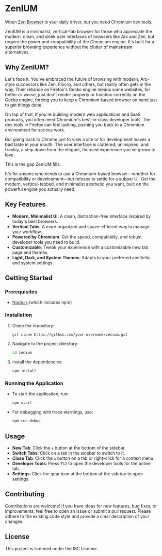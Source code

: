 # ZenIUM

When [Zen Browser](https://github.com/zen-browser/desktop) is your daily driver, but you need Chromium dev tools.

ZenIUM is a minimalist, vertical-tab browser for those who appreciate the modern, clean, and sleek user interfaces of browsers like Arc and Zen, but require the power and compatibility of the Chromium engine. It's built for a superior browsing experience without the clutter of mainstream alternatives.

## Why ZenIUM?

Let's face it. You've embraced the future of browsing with modern, Arc-style successors like Zen, Floorp, and others, but reality often gets in the way. Their reliance on Firefox's Gecko engine means some websites, for better or worse, just don't render properly or function correctly on the Gecko engine, forcing you to keep a Chromium-based browser on hand just to get things done.

On top of that, if you're building modern web applications and SaaS products, you often need Chromium's best-in-class developer tools. The dev tools in Firefox can feel lacking, pushing you back to a Chromium environment for serious work.

But going back to Chrome just to view a site or for development leaves a bad taste in your mouth. The user interface is cluttered, uninspired, and frankly, a step down from the elegant, focused experience you've grown to love.

This is the gap ZenIUM fills.

It's for anyone who needs to use a Chromium-based browser—whether for compatibility or development—but refuses to settle for a subpar UI. Get the modern, vertical-tabbed, and minimalist aesthetic you want, built on the powerful engine you actually need.

## Key Features

*   **Modern, Minimalist UI**: A clean, distraction-free interface inspired by today's best browsers.
*   **Vertical Tabs**: A more organized and space-efficient way to manage your workflow.
*   **Powered by Chromium**: Get the speed, compatibility, and robust developer tools you need to build.
*   **Customizable**: Tweak your experience with a customizable new tab page and themes.
*   **Light, Dark, and System Themes**: Adapts to your preferred aesthetic and system settings.

## Getting Started

### Prerequisites

*   [Node.js](https://nodejs.org/) (which includes npm)

### Installation

1.  Clone the repository:
    ```bash
    git clone https://github.com/your-username/zenium.git
    ```
2.  Navigate to the project directory:
    ```bash
    cd zenium
    ```
3.  Install the dependencies:
    ```bash
    npm install
    ```

### Running the Application

*   To start the application, run:
    ```bash
    npm start
    ```
*   For debugging with trace warnings, use:
    ```bash
    npm run debug
    ```

## Usage

*   **New Tab**: Click the `+` button at the bottom of the sidebar.
*   **Switch Tabs**: Click on a tab in the sidebar to switch to it.
*   **Close Tab**: Click the `x` button on a tab or right-click for a context menu.
*   **Developer Tools**: Press `F12` to open the developer tools for the active tab.
*   **Settings**: Click the gear icon at the bottom of the sidebar to open settings.

## Contributing

Contributions are welcome! If you have ideas for new features, bug fixes, or improvements, feel free to open an issue or submit a pull request. Please adhere to the existing code style and provide a clear description of your changes.

## License

This project is licensed under the ISC License.